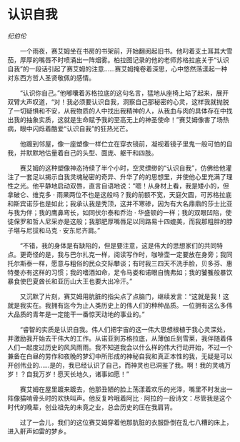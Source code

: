 # 认识自我

*纪伯伦*

　　一个雨夜，赛艾姆坐在书房的书架前，开始翻阅起旧书。他叼着支土耳其大雪茄，厚厚的嘴唇不时喷涌出一阵烟雾。柏拉图记录的他的老师苏格拉底关于“认识自我”的一段话引起了赛艾姆的注意……赛艾姆掩卷着深思，心中悠然荡漾起一种对东西方哲人圣贤敬佩的感情。

　　“认识你自己。”他嘟囔着苏格拉底的这句名言，猛地从座椅上站了起来，展开双臂大声叹道，“对！我必须要认识自我，洞察自己那秘密的心灵，这样我就抛脱了一切疑惧和不安，从我物质的人中找出我精神的人，从我血与肉的具体存在中找出我的抽象实质，这就是生命赋予我的至高无上的神圣使命！”赛艾姆像害了场热病，眼中闪烁着酷爱“认识自我”的狂热光芒。

　　他踱到邻屋，像一座塑像一样伫立在穿衣镜前，凝视着镜子里鬼一般可怕的自我，并默默地估量着自己的头型、面庞、躯干和四肢。

　　赛艾姆的这种塑像神态持续了半个小时，空灵缥缈的“认识自我”，仿佛给他灌注了一套足以揭示自我灵魂秘密的奇异、升华了的的思想里，并使他心里充满了理性之光。他平静地启动双唇，直言自语地说：“嗯！从身材上看，我是矮小的，但拿破仑、维克多 · 雨果两位不也是这般吗？我的前额不宽，天庭欠圆，可苏格拉底和斯宾诺莎也是如此；我承认我是秃顶，这并不寒碜，因为有大名鼎鼎的莎士比亚与我为伴；我的鹰鼻弯长，如同伏尔泰和乔治 · 华盛顿的一样；我的双眼凹陷，使徒保罗和哲人尼采亦是这般；我那肥厚嘴唇足以同路易十四媲美，而我那粗胖的脖子堪与尼拔和马克 · 安东尼齐肩。”

　　“不错，我的身体是有缺陷的，但是要注意，这是伟大的思想家们的共同特点。更奇怪的是，我与巴尔扎克一样，阅读写作时，咖啡壶一定要放在身旁；我同托尔斯泰一样，愿意与粗俗的民众交际攀谈；有时我三四天不洗手脸，贝多芬、惠特曼亦有这样的习惯；我的嗜酒如命，足令马娄和诺眼自愧弗如；我的饕餮般暴饮暴食使巴夏酋长和亚历山大王也要大出冷汗。”

　　又沉默了片刻，赛艾姆用肮脏的指尖点了点脑门，继续发言：“这就是我！这就是我实在。我拥有迄今为止人类历史上的伟人们的种种品质。一位拥有这么多伟大品质的青年是一定能干一番惊天动地的事业的。”

　　“睿智的实质是认识自我。伟人们把宇宙的这一伟大思想根植于我心灵深处，并激励我开始去干伟大的工作。从诺亚到苏格拉底，从薄伽丘到雪莱，我伴随着伟人们一起度过历史的风风雨雨。我不知道我会以什么样的伟大行动开始，不过一个兼备在白昼的劳作和夜晚的梦幻中所形成的神秘自我和真正本性的我，无疑是可以开创伟业的……是的，我已经认识了自己，而神灵也已洞鉴了我。啊！我的灵魂万岁！？自我万岁！愿天长地久，诸事如愿！”

　　赛艾姆在屋里踱来踱去，他那丑陋的脸上荡漾着欢乐的光泽，嘴里不时发出一阵像猫啃骨头时的欢快叫声。他反复吟哦着阿比 · 阿拉的一段诗文：尽管我是这个时代的晚辈，创业祖先的未竟之业，总会历史的压在我肩背。

　　过了一会儿，我们的这位赛艾姆穿着他那肮脏的衣服卧倒在乱七八糟的床上，进入鼾声如雷的梦乡。